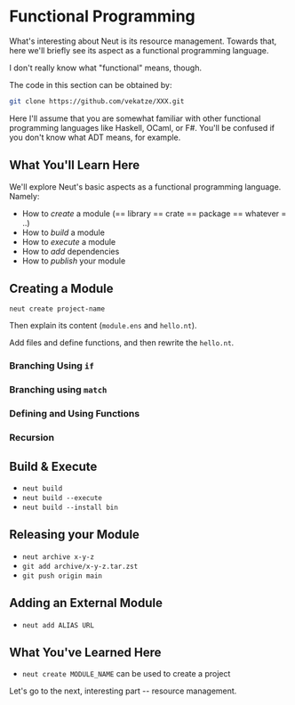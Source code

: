 # Functional Programming

What's interesting about Neut is its resource management. Towards that, here we'll briefly see its aspect as a functional programming language.

I don't really know what "functional" means, though.

The code in this section can be obtained by:

```sh
git clone https://github.com/vekatze/XXX.git
```

Here I'll assume that you are somewhat familiar with other functional programming languages like Haskell, OCaml, or F#. You'll be confused if you don't know what ADT means, for example.

## What You'll Learn Here

We'll explore Neut's basic aspects as a functional programming language. Namely:

- How to _create_ a module (== library == crate == package == whatever = ..)
- How to _build_ a module
- How to _execute_ a module
- How to _add_ dependencies
- How to _publish_ your module

## Creating a Module

`neut create project-name`

Then explain its content (`module.ens` and `hello.nt`).

Add files and define functions, and then rewrite the `hello.nt`.

### Branching Using `if`

### Branching using `match`

### Defining and Using Functions

### Recursion

## Build & Execute

- `neut build`
- `neut build --execute`
- `neut build --install bin`

## Releasing your Module

- `neut archive x-y-z`
- `git add archive/x-y-z.tar.zst`
- `git push origin main`

## Adding an External Module

- `neut add ALIAS URL`

## What You've Learned Here

- `neut create MODULE_NAME` can be used to create a project

Let's go to the next, interesting part -- resource management.
